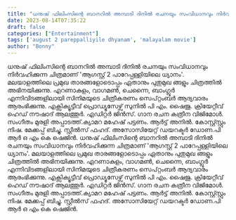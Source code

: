 ```yaml
---
title: "ധനുഷ് ഫിലിംസിന്റെ ബാനറിൽ അമ്പാടി ദിനിൽ രചനയും സംവിധാനവും നിർവഹിക്കുന്ന ആഗസ്റ്റ് 2 പാറേപ്പള്ളിയിലെ ധ്യാനം"
date: 2023-08-14T07:35:22
draft: false
categories: ["Entertainment"]
tags: ['august 2 pareppalliyile dhyanam', 'malayalam movie']
author: "Bonny"
---
```


ധനുഷ് ഫിലിംസിന്റെ ബാനറിൽ അമ്പാടി ദിനിൽ രചനയും സംവിധാനവും നിർവഹിക്കുന്ന ചിത്രമാണ് 'ആഗസ്റ്റ് 2 പാറേപ്പള്ളിയിലെ ധ്യാനം'. മലയാളത്തിലെ പ്രമുഖ താരങ്ങളോടൊപ്പം ഏതാനും പുതുമുഖ ങ്ങളും ചിത്രത്തിൽ അഭിനയിക്കുന്നു. എറണാകുളം, വാഗമൺ, ചെന്നൈ, ബാംഗ്ലൂർ എന്നിവിടങ്ങളിലായി സിനിമയുടെ ചിത്രീകരണം സെപ്റ്റംബർ ആദ്യവാരം ആരംഭിക്കുന്നു. എക്സിക്യൂട്ടീവ് പ്രൊഡ്യൂസേഴ്സ് സുനിൽ പി എം. ഷൈജു. ക്രിയേറ്റീവ് ഹെഡ് നൗഷാദ് ആലത്തൂർ. എഡിറ്റർ ജിൻസ്. ഗാന രചന കത്രീന വിജിമോൾ. സംഗീതം മുരളി അപ്പാടത്ത്.ക്യാമറ മഹേഷ് പട്ടണം. ആർട്ട്‌ അനിൽ. കോസ്റ്റ്സ്റ്റും നിഷ. മേക്കപ്പ് ബിച്ചു. സ്റ്റീൽസ് ഫഹദ്. അസോസിയേറ്റ് ഡയറക്ടർ ഡോണ.പി ആർ ഒ എം കെ ഷെജിൻ.
ധനുഷ് ഫിലിംസിന്റെ ബാനറിൽ അമ്പാടി ദിനിൽ രചനയും സംവിധാനവും നിർവഹിക്കുന്ന ചിത്രമാണ് 'ആഗസ്റ്റ് 2 പാറേപ്പള്ളിയിലെ ധ്യാനം'. മലയാളത്തിലെ പ്രമുഖ താരങ്ങളോടൊപ്പം ഏതാനും പുതുമുഖ ങ്ങളും ചിത്രത്തിൽ അഭിനയിക്കുന്നു. എറണാകുളം, വാഗമൺ, ചെന്നൈ, ബാംഗ്ലൂർ എന്നിവിടങ്ങളിലായി സിനിമയുടെ ചിത്രീകരണം സെപ്റ്റംബർ ആദ്യവാരം ആരംഭിക്കുന്നു. എക്സിക്യൂട്ടീവ് പ്രൊഡ്യൂസേഴ്സ് സുനിൽ പി എം. ഷൈജു. ക്രിയേറ്റീവ് ഹെഡ് നൗഷാദ് ആലത്തൂർ. എഡിറ്റർ ജിൻസ്. ഗാന രചന കത്രീന വിജിമോൾ. സംഗീതം മുരളി അപ്പാടത്ത്.ക്യാമറ മഹേഷ് പട്ടണം. ആർട്ട്‌ അനിൽ. കോസ്റ്റ്സ്റ്റും നിഷ. മേക്കപ്പ് ബിച്ചു. സ്റ്റീൽസ് ഫഹദ്. അസോസിയേറ്റ് ഡയറക്ടർ ഡോണ.പി ആർ ഒ എം കെ ഷെജിൻ.
